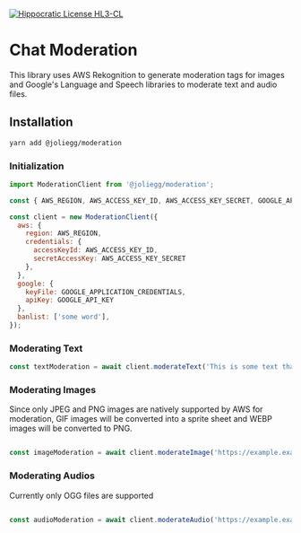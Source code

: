 [![Hippocratic License HL3-CL](https://img.shields.io/static/v1?label=Hippocratic%20License&message=HL3-CL&labelColor=5e2751&color=bc8c3d)](https://firstdonoharm.dev/version/3/0/cl.html)

# Chat Moderation

This library uses AWS Rekognition to generate moderation tags for images and Google's Language and Speech libraries to moderate text and audio files.

## Installation

```bash
yarn add @joliegg/moderation
```


### Initialization


```js
import ModerationClient from '@joliegg/moderation';

const { AWS_REGION, AWS_ACCESS_KEY_ID, AWS_ACCESS_KEY_SECRET, GOOGLE_APPLICATION_CREDENTIALS, GOOGLE_API_KEY } = process.env;

const client = new ModerationClient({
  aws: {
    region: AWS_REGION,
    credentials: {
      accessKeyId: AWS_ACCESS_KEY_ID,
      secretAccessKey: AWS_ACCESS_KEY_SECRET
    },
  },
  google: {
    keyFile: GOOGLE_APPLICATION_CREDENTIALS,
    apiKey: GOOGLE_API_KEY
  },
  banlist: ['some word'],
});
```

### Moderating Text

```js
const textModeration = await client.moderateText('This is some text that might need moderation');
```

### Moderating Images
Since only JPEG and PNG images are natively supported by AWS for moderation, GIF images will be converted into a sprite sheet and WEBP images will be converted to PNG.

```js

const imageModeration = await client.moderateImage('https://example.example/image.png');
```

### Moderating Audios
Currently only OGG files are supported

```js

const audioModeration = await client.moderateAudio('https://example.example/image.ogg');
```


